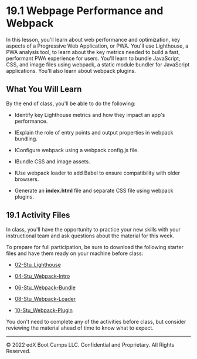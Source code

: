 # 19.1 Webpage Performance and Webpack
In this lesson, you'll learn about web performance and optimization, key aspects of a Progressive Web Application, or PWA. You'll use Lighthouse, a PWA analysis tool, to learn about the key metrics needed to build a fast, performant PWA experience for users. You'll learn to bundle JavaScript, CSS, and image files using webpack, a static module bundler for JavaScript applications. You'll also learn about webpack plugins.

## What You Will Learn
By the end of class, you'll be able to do the following:

* Identify key Lighthouse metrics and how they impact an app's performance.

* IExplain the role of entry points and output properties in webpack bundling.

* IConfigure webpack using a webpack.config.js file.

* IBundle CSS and image assets.

* IUse webpack loader to add Babel to ensure compatibility with older browsers.

* Generate an **index.html** file and separate CSS file using webpack plugins.

## 19.1 Activity Files
In class, you'll have the opportunity to practice your new skills with your instructional team and ask questions about the material for this week.

To prepare for full participation, be sure to download the following starter files and have them ready on your machine before class:

* [02-Stu_Lighthouse](https://static.fullstack-bootcamp.com/lesson-files/19-PWA/02-Stu_Lighthouse.zip)

* [04-Stu_Webpack-Intro](https://static.fullstack-bootcamp.com/lesson-files/19-PWA/04-Stu_Webpack-Intro.zip)

* [06-Stu_Webpack-Bundle](https://static.fullstack-bootcamp.com/lesson-files/19-PWA/06-Stu_Webpack-Bundle.zip)

* [08-Stu_Webpack-Loader](https://static.fullstack-bootcamp.com/lesson-files/19-PWA/08-Stu_Webpack-Loader.zip)

* [10-Stu_Webpack-Plugin](https://static.fullstack-bootcamp.com/lesson-files/19-PWA/10-Stu_Webpack-Plugin.zip)

You don't need to complete any of the activities before class, but consider reviewing the material ahead of time to know what to expect.

---
© 2022 edX Boot Camps LLC. Confidential and Proprietary. All Rights Reserved.